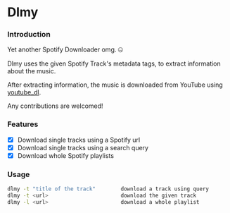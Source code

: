 # Dlmy

### Introduction

Yet another Spotify Downloader omg. 🤐

Dlmy uses the given Spotify Track's metadata tags, to extract information about the music.

After extracting information, the music is downloaded from YouTube using [youtube_dl](https://github.com/ytdl-org/youtube-dl).

Any contributions are welcomed!

### Features

- [x] Download single tracks using a Spotify url
- [x] Download single tracks using a search query
- [x] Download whole Spotify playlists

### Usage

```bash
dlmy -t "title of the track"        download a track using query
dlmy -t <url>                       download the given track
dlmy -l <url>                       download a whole playlist
```

